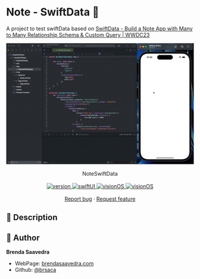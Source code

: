 # Note - SwiftData 👋

A project to test swiftData based on [SwiftData - Build a Note App with Many to Many Relationship Schema & Custom Query | WWDC23
]([https://www.youtube.com/watch?v=r61KA8Gzw0M](https://youtu.be/hG6O5pVLc54?si=uqvUa8NevbL_7e2H))
<p align="center">
<a href="#">
<img src="images/NotesSwiftData.gif" align="center">
</a> 
<br><br>
     NoteSwiftData
    <br><br>
  <a href="#">
    <img alt="version" src="https://img.shields.io/badge/Version-v1.0-red.svg" />
  </a>
  <a href="#">
    <img alt="swiftUI" src="https://img.shields.io/badge/Swift-UI-blue.svg" />
  </a>
  <a href="#">
    <img alt="visionOS" src="https://img.shields.io/badge/iOS-17-purple.svg" />
  </a>
  <a href="#">
    <img alt="visionOS" src="https://img.shields.io/badge/status-done-green.svg" />
  </a>
  <br>
    <br>
    <a href="https://github.com/brsaca/NoteSwiftData/issues/new">Report bug</a>
    ·
    <a href="https://github.com/brsaca/NoteSwiftData/issues/new">Request feature</a>
</p>

## 📝 Description

## 👤 Author

**Brenda Saavedra**

- WebPage: [brendasaavedra.com](http://brendasaavedra.com)
- Github: [@brsaca](https://github.com/brsaca/)
